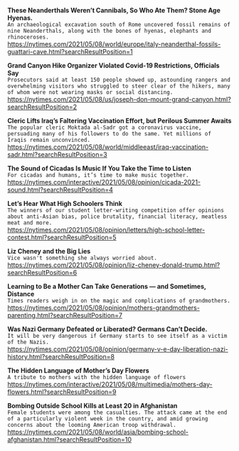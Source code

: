**These Neanderthals Weren’t Cannibals, So Who Ate Them? Stone Age Hyenas.**\
`An archaeological excavation south of Rome uncovered fossil remains of nine Neanderthals, along with the bones of hyenas, elephants and rhinoceroses.`\
https://nytimes.com/2021/05/08/world/europe/italy-neanderthal-fossils-guattari-cave.html?searchResultPosition=1

**Grand Canyon Hike Organizer Violated Covid-19 Restrictions, Officials Say**\
`Prosecutors said at least 150 people showed up, astounding rangers and overwhelming visitors who struggled to steer clear of the hikers, many of whom were not wearing masks or social distancing.`\
https://nytimes.com/2021/05/08/us/joseph-don-mount-grand-canyon.html?searchResultPosition=2

**Cleric Lifts Iraq’s Faltering Vaccination Effort, but Perilous Summer Awaits**\
`The popular cleric Moktada al-Sadr got a coronavirus vaccine, persuading many of his followers to do the same. Yet millions of Iraqis remain unconvinced.`\
https://nytimes.com/2021/05/08/world/middleeast/iraq-vaccination-sadr.html?searchResultPosition=3

**The Sound of Cicadas Is Music If You Take the Time to Listen**\
`For cicadas and humans, it’s time to make music together.`\
https://nytimes.com/interactive/2021/05/08/opinion/cicada-2021-sound.html?searchResultPosition=4

**Let’s Hear What High Schoolers Think**\
`The winners of our student letter-writing competition offer opinions about anti-Asian bias, police brutality, financial literacy, meatless meat and more.`\
https://nytimes.com/2021/05/08/opinion/letters/high-school-letter-contest.html?searchResultPosition=5

**Liz Cheney and the Big Lies**\
`Vice wasn't something she always worried about.`\
https://nytimes.com/2021/05/08/opinion/liz-cheney-donald-trump.html?searchResultPosition=6

**Learning to Be a Mother Can Take Generations — and Sometimes, Distance**\
`Times readers weigh in on the magic and complications of grandmothers.`\
https://nytimes.com/2021/05/08/opinion/mothers-grandmothers-parenting.html?searchResultPosition=7

**Was Nazi Germany Defeated or Liberated? Germans Can’t Decide.**\
`It will be very dangerous if Germany starts to see itself as a victim of the Nazis.`\
https://nytimes.com/2021/05/08/opinion/germany-v-e-day-liberation-nazi-history.html?searchResultPosition=8

**The Hidden Language of Mother’s Day Flowers**\
`A tribute to mothers with the hidden language of flowers`\
https://nytimes.com/interactive/2021/05/08/multimedia/mothers-day-flowers.html?searchResultPosition=9

**Bombing Outside School Kills at Least 20 in Afghanistan**\
`Female students were among the casualties. The attack came at the end of a particularly violent week in the country, and amid growing concerns about the looming American troop withdrawal.`\
https://nytimes.com/2021/05/08/world/asia/bombing-school-afghanistan.html?searchResultPosition=10

